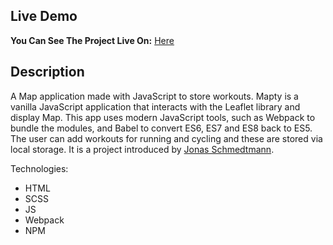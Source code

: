 ## Live Demo

**You Can See The Project Live On:** [Here](https://loquacious-klepon-4e9163.netlify.app/)

## Description

A Map application made with JavaScript to store workouts.
Mapty is a vanilla JavaScript application that interacts with the Leaflet library and display Map. 
This app uses modern JavaScript tools, such as Webpack to bundle the modules, and Babel to convert ES6, ES7 and ES8 back to ES5. 
The user can add workouts for running and cycling and these are stored via local storage. It is a project introduced by <a href="https://github.com/jonasschmedtmann">Jonas Schmedtmann</a>.

Technologies:

- HTML
- SCSS
- JS
- Webpack
- NPM
